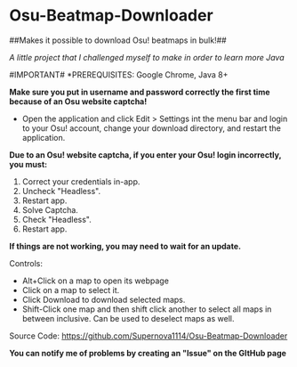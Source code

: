 # Osu-Beatmap-Downloader
##Makes it possible to download Osu! beatmaps in bulk!##

*A little project that I challenged myself to make in order to learn more Java*

#IMPORTANT#
*PREREQUISITES: Google Chrome, Java 8+


**Make sure you put in username and password 
correctly the first time because of an Osu website captcha!**

* Open the application and click Edit > Settings int the menu bar and login to your Osu! account, change your download directory,
and restart the application.

**Due to an Osu! website captcha, if you enter your Osu! login incorrectly, you must:**
1. Correct your credentials in-app.
2. Uncheck "Headless".
3. Restart app.
4. Solve Captcha.
5. Check "Headless".
6. Restart app.

**If things are not working, you may need to wait for an update.**

Controls:
* Alt+Click on a map to open its webpage
* Click on a map to select it.
* Click Download to download selected maps.
* Shift-Click one map and then shift click another to select
all maps in between inclusive. Can be used to deselect maps as well.

Source Code: https://github.com/Supernova1114/Osu-Beatmap-Downloader

**You can notify me of problems by creating an "Issue" on the GItHub page**
